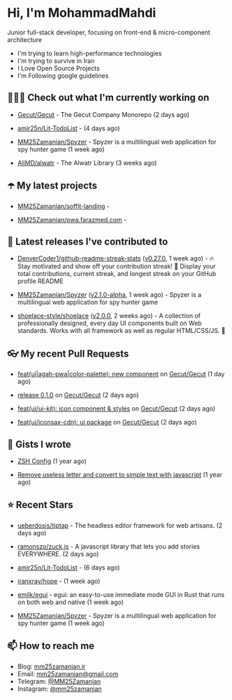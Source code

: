 # Hi, I'm MohammadMahdi

Junior full-stack developer, focusing on front-end & micro-component architecture

- I'm trying to learn high-performance technologies
- I'm trying to survive in Iran
- I Love Open Source Projects
- I'm Following google guidelines

## 👨🏻‍💻 Check out what I'm currently working on



- [Gecut/Gecut](https://github.com/Gecut/Gecut) - The Gecut Company Monorepo (2 days ago)

- [amir25n/Lit-TodoList](https://github.com/amir25n/Lit-TodoList) -  (4 days ago)

- [MM25Zamanian/Spyzer](https://github.com/MM25Zamanian/Spyzer) - Spyzer is a multilingual web application for spy hunter game (1 week ago)

- [AliMD/alwatr](https://github.com/AliMD/alwatr) - The Alwatr Library (3 weeks ago)

## ☂️ My latest projects



- [MM25Zamanian/soffit-landing](https://github.com/MM25Zamanian/soffit-landing) - 

- [MM25Zamanian/pwa.farazmed.com](https://github.com/MM25Zamanian/pwa.farazmed.com) - 

## 🎉 Latest releases I've contributed to



- [DenverCoder1/github-readme-streak-stats](https://github.com/DenverCoder1/github-readme-streak-stats) ([v0.27.0](https://github.com/DenverCoder1/github-readme-streak-stats/releases/tag/v0.27.0), 1 week ago) - 🔥 Stay motivated and show off your contribution streak! 🌟 Display your total contributions, current streak, and longest streak on your GitHub profile README

- [MM25Zamanian/Spyzer](https://github.com/MM25Zamanian/Spyzer) ([v2.1.0-alpha](https://github.com/MM25Zamanian/Spyzer/releases/tag/v2.1.0-alpha), 1 week ago) - Spyzer is a multilingual web application for spy hunter game

- [shoelace-style/shoelace](https://github.com/shoelace-style/shoelace) ([v2.0.0](https://github.com/shoelace-style/shoelace/releases/tag/v2.0.0), 2 weeks ago) - A collection of professionally designed, every day UI components built on Web standards. Works with all framework as well as regular HTML/CSS/JS. 🥾

## 👓 My recent Pull Requests



- [feat(ui|agah-pwa|color-palette): new component](https://github.com/Gecut/Gecut/pull/20) on [Gecut/Gecut](https://github.com/Gecut/Gecut) (1 day ago)

- [release 0.1.0](https://github.com/Gecut/Gecut/pull/19) on [Gecut/Gecut](https://github.com/Gecut/Gecut) (2 days ago)

- [feat(ui/ui-kit): icon component &amp; styles](https://github.com/Gecut/Gecut/pull/18) on [Gecut/Gecut](https://github.com/Gecut/Gecut) (2 days ago)

- [feat(ui/iconsax-cdn): ui package](https://github.com/Gecut/Gecut/pull/16) on [Gecut/Gecut](https://github.com/Gecut/Gecut) (2 days ago)

## 📓 Gists I wrote



- [ZSH Config](https://gist.github.com/fc1960135cf54fd5fae966c637455ffe) (1 year ago)

- [Remove useless letter and convert to simple text with javascript](https://gist.github.com/2249ec3b4dfe1de7693d6412beeba5a0) (1 year ago)

## ⭐ Recent Stars



- [ueberdosis/tiptap](https://github.com/ueberdosis/tiptap) - The headless editor framework for web artisans. (2 days ago)

- [ramonszo/zuck.js](https://github.com/ramonszo/zuck.js) - A javascript library that lets you add stories EVERYWHERE. (2 days ago)

- [amir25n/Lit-TodoList](https://github.com/amir25n/Lit-TodoList) -  (6 days ago)

- [iranxray/hope](https://github.com/iranxray/hope) -  (1 week ago)

- [emilk/egui](https://github.com/emilk/egui) - egui: an easy-to-use immediate mode GUI in Rust that runs on both web and native (1 week ago)

- [MM25Zamanian/Spyzer](https://github.com/MM25Zamanian/Spyzer) - Spyzer is a multilingual web application for spy hunter game (1 week ago)

## 📫 How to reach me

- Blog: [mm25zamanian.ir](https://mm25zamanian.ir)
- Email: [mm25zamanian@gmail.com](mailto://mm25zamanian@gmail.com)
- Telegram: [@MM25Zamanian](https://t.me/MM25Zamanian)
- Instagram: [@mm25zamanian](https://instagram.com/mm25zamanian)
